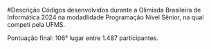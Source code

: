 #Descrição
Códigos desenvolvidos durante a Olimíada Brasileira de Informática 2024 na modadlidade Programação Nível Sênior, na qual competi pela UFMS.

Pontuação final: 106° lugar entre 1.487 participantes.
